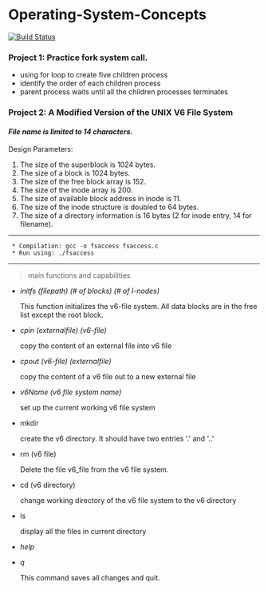# Operating-System-Concepts

[![Build Status](https://travis-ci.org/{BoYuHuang1117}/{V6-File-System}.png?branch=master)](https://travis-ci.org/{BoYuHuang1117}/{V6-File-System})

### Project 1: Practice fork system call.

- using for loop to create five children process
- identify the order of each children process
- parent process waits until all the children processes terminates

### Project 2: A Modified Version of the UNIX V6 File System

#### _File name is limited to 14 characters._

Design Parameters:

1. The size of the superblock is 1024 bytes.
2. The size of a block is 1024 bytes.
3. The size of the free block array is 152.
4. The size of the inode array is 200.
5. The size of available block address in inode is 11.
6. The size of the inode structure is doubled to 64 bytes.
7. The size of a directory information is 16 bytes (2 for inode entry, 14 for filename).

***************************
```
 * Compilation: gcc -o fsaccess fsaccess.c  
 * Run using: ./fsaccess  
```
***********************************************************************

> main functions and capabilities

- *initfs (filepath) (# of blocks) (# of I-nodes)*

  This function initializes the v6-file system. All data blocks are in the free list except the root block.

- *cpin (externalfile) (v6-file)*  

  copy the content of an external file into v6 file

- *cpout (v6-file) (externalfile)*  

  copy the content of a v6 file out to a new external file

- *v6Name (v6 file system name)*  
  
  set up the current working v6 file system
  
- mkdir  
  
  create the v6 directory. It should have two entries '.' and '..'
  
- rm (v6 file)  
  
  Delete the file v6_file from the v6 file system.

- cd (v6 directory)  
  
  change working directory of the v6 file system to the v6 directory

- ls  

  display all the files in current directory
  
- *help*

- *q*

  This command saves all changes and quit.
